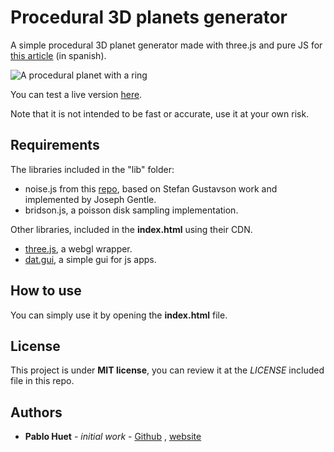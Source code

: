 # Procedural 3D planets generator

A simple procedural 3D planet generator made with three.js and pure JS for [this article](http://pablohuet.ml/blog/3) (in spanish). 

![A procedural planet with a ring](http://huetapi.ml/media/11)

You can test a live version [here](http://pablohuet.ml/public/examples/article2/).

Note that it is not intended to be fast or accurate, use it at your own risk. 

## Requirements

The libraries included in the "lib" folder:

* noise.js from this [repo](https://github.com/josephg), based on Stefan Gustavson work and implemented by Joseph Gentle.
* bridson.js, a poisson disk sampling implementation.

Other libraries, included in the **index.html** using their CDN.

* [three.js](https://threejs.org/), a webgl wrapper.
* [dat.gui](https://github.com/dataarts/dat.gui), a simple gui for js apps.

## How to use

You can simply use it by opening the **index.html** file.

## License

This project is under **MIT license**, you can review it at the *LICENSE* included file in this repo.

## Authors

- **Pablo Huet** - *initial work* - [Github](https://github.com/pabletos/) , [website](http://www.pablohuet.ml/)


